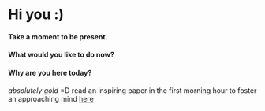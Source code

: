 # Hi you :)


#### Take a moment to be present.

#### What would you like to do now? 

#### Why are you here today? 






















*absolutely gold* =D read an inspiring paper in the first morning hour to foster an approaching mind
[here](https://docs.google.com/document/d/1tBuChu0S_pp1xwI7NCaMnYqDrUVXh09vku8A7I9DuX8/edit)
